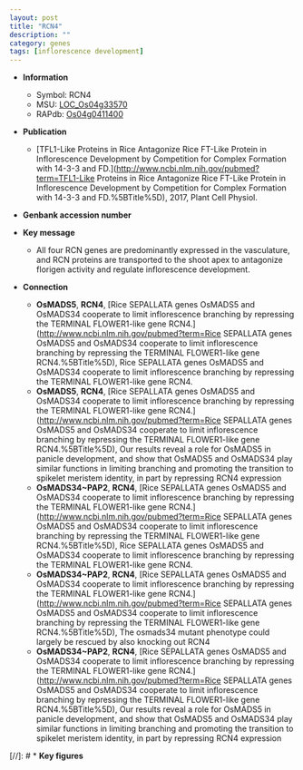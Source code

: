 ```yaml
---
layout: post
title: "RCN4"
description: ""
category: genes
tags: [inflorescence development]
---
```


* **Information**  
    + Symbol: RCN4  
    + MSU: [LOC_Os04g33570](http://rice.uga.edu/cgi-bin/ORF_infopage.cgi?orf=LOC_Os04g33570)  
    + RAPdb: [Os04g0411400](https://rapdb.dna.affrc.go.jp/locus/?name=Os04g0411400)  

* **Publication**  
    + [TFL1-Like Proteins in Rice Antagonize Rice FT-Like Protein in Inflorescence Development by Competition for Complex Formation with 14-3-3 and FD.](http://www.ncbi.nlm.nih.gov/pubmed?term=TFL1-Like Proteins in Rice Antagonize Rice FT-Like Protein in Inflorescence Development by Competition for Complex Formation with 14-3-3 and FD.%5BTitle%5D), 2017, Plant Cell Physiol.

* **Genbank accession number**  

* **Key message**  
    + All four RCN genes are predominantly expressed in the vasculature, and RCN proteins are transported to the shoot apex to antagonize florigen activity and regulate inflorescence development.

* **Connection**  
    + __OsMADS5__, __RCN4__, [Rice SEPALLATA genes OsMADS5 and OsMADS34 cooperate to limit inflorescence branching by repressing the TERMINAL FLOWER1-like gene RCN4.](http://www.ncbi.nlm.nih.gov/pubmed?term=Rice SEPALLATA genes OsMADS5 and OsMADS34 cooperate to limit inflorescence branching by repressing the TERMINAL FLOWER1-like gene RCN4.%5BTitle%5D), Rice SEPALLATA genes OsMADS5 and OsMADS34 cooperate to limit inflorescence branching by repressing the TERMINAL FLOWER1-like gene RCN4.
    + __OsMADS5__, __RCN4__, [Rice SEPALLATA genes OsMADS5 and OsMADS34 cooperate to limit inflorescence branching by repressing the TERMINAL FLOWER1-like gene RCN4.](http://www.ncbi.nlm.nih.gov/pubmed?term=Rice SEPALLATA genes OsMADS5 and OsMADS34 cooperate to limit inflorescence branching by repressing the TERMINAL FLOWER1-like gene RCN4.%5BTitle%5D),  Our results reveal a role for OsMADS5 in panicle development, and show that OsMADS5 and OsMADS34 play similar functions in limiting branching and promoting the transition to spikelet meristem identity, in part by repressing RCN4 expression
    + __OsMADS34~PAP2__, __RCN4__, [Rice SEPALLATA genes OsMADS5 and OsMADS34 cooperate to limit inflorescence branching by repressing the TERMINAL FLOWER1-like gene RCN4.](http://www.ncbi.nlm.nih.gov/pubmed?term=Rice SEPALLATA genes OsMADS5 and OsMADS34 cooperate to limit inflorescence branching by repressing the TERMINAL FLOWER1-like gene RCN4.%5BTitle%5D), Rice SEPALLATA genes OsMADS5 and OsMADS34 cooperate to limit inflorescence branching by repressing the TERMINAL FLOWER1-like gene RCN4.
    + __OsMADS34~PAP2__, __RCN4__, [Rice SEPALLATA genes OsMADS5 and OsMADS34 cooperate to limit inflorescence branching by repressing the TERMINAL FLOWER1-like gene RCN4.](http://www.ncbi.nlm.nih.gov/pubmed?term=Rice SEPALLATA genes OsMADS5 and OsMADS34 cooperate to limit inflorescence branching by repressing the TERMINAL FLOWER1-like gene RCN4.%5BTitle%5D),  The osmads34 mutant phenotype could largely be rescued by also knocking out RCN4
    + __OsMADS34~PAP2__, __RCN4__, [Rice SEPALLATA genes OsMADS5 and OsMADS34 cooperate to limit inflorescence branching by repressing the TERMINAL FLOWER1-like gene RCN4.](http://www.ncbi.nlm.nih.gov/pubmed?term=Rice SEPALLATA genes OsMADS5 and OsMADS34 cooperate to limit inflorescence branching by repressing the TERMINAL FLOWER1-like gene RCN4.%5BTitle%5D),  Our results reveal a role for OsMADS5 in panicle development, and show that OsMADS5 and OsMADS34 play similar functions in limiting branching and promoting the transition to spikelet meristem identity, in part by repressing RCN4 expression

[//]: # * **Key figures**  


